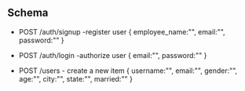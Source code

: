 
## Schema

- POST /auth/signup -register user
{
    employee_name:"",
    email:"",
    password:""
}

- POST /auth/login -authorize user
{
    email:"",
    password:""
}

- POST /users - create a new item
{
    username:"",
    email:"",
    gender:"",
    age:"",
    city:"",
    state:"",
    married:""
}

